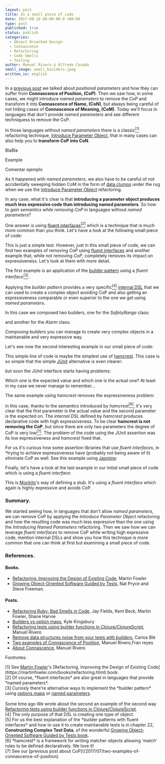 ```yaml
---
layout: post
title: In a small piece of code
date: 2017-08-18 00:00:00.0 +00:00
type: post
published: true
status: publish
categories:
  - Object Oriented Design
  - Connascence
  - Refactoring
  - Code Smells
  - Testing
author: Manuel Rivero & Alfredo Casado
small_image: small_builders.jpeg
written_in: english
---
```


In a [previous post](/2017/07/two-examples-of-connascence-of-position) we talked about *positional parameters* and how they can suffer from **Connascence of Position, (CoP)**. Then we saw how, in some cases, we might introduce *named parameters* to remove the *CoP* and transform it into **Connascence of Name, (CoN)**, but always being careful of not hiding cases of **Connascence of Meaning, (CoM)**. Today we'll focus in languages that don't provide *named parameters* and see different techniquess to remove the CoP.

In those languages without *named parameters* there is a classic<a href="#nota1"><sup>[1]</sup></a> refactoring technique, [Introduce Parameter Object](https://refactoring.com/catalog/introduceParameterObject.html), that in many cases can also help you to **transform CoP into CoN**. 

BlaBla 

Example

Comentar ejemplo


As it happened with *named parameters*, we also have to be careful of not accidentally sweeping hidden CoM in the form of [data clumps](http://www.informit.com/articles/article.aspx?p=1400866&seqNum=8) under the rug when we use the [Introduce Parameter Object](https://refactoring.com/catalog/introduceParameterObject.html) refactoring.

In any case, what it's clear is that **introducing a parameter object produces much less expressive code than introducing named parameters**. So how to *gain semantics while removing CoP* in languages without *named parameters*?

One answer is using [fluent interfaces](https://en.wikipedia.org/wiki/Fluent_interface)<a href="#nota2"><sup>[2]</sup></a> which is a technique that is much more common than you think. Let's have a look at the following small piece of code:

<script src="https://gist.github.com/trikitrok/26422c2a60a7ec79be7422e561c435ff.js"></script>

This is just a simple test. However, just in this small piece of code, we can find two examples of removing *CoP* using [fluent interfaces](https://en.wikipedia.org/wiki/Fluent_interface) and another example that, while not removing *CoP*, completely removes its impact on expressiveness. Let's look at them with more detail.

The first example is an application of the [builder pattern](http://wiki.c2.com/?BuilderPattern) using a *fluent interface*<a href="#nota3"><sup>[3]</sup></a>.

<script src="https://gist.github.com/trikitrok/d42762b85c695226f069430214d69110.js"></script>

Applying the *builder pattern* provides a very specific<a href="#nota4"><sup>[4]</sup></a> [internal DSL](https://martinfowler.com/bliki/InternalDslStyle.html) that we can used to create a complex object avoiding CoP and also getting an expressiveness comparable or even superior to the one we get using *named parameters*. 

In this case we composed two builders, one for the _SafetyRange_ class:

<script src="https://gist.github.com/trikitrok/d7eab5609348590f7eb070edad4017c1.js"></script>

and another for the _Alarm_ class:

<script src="https://gist.github.com/trikitrok/def882d4489f9906408b3c1626a23057.js"></script>

*Composing builders* you can manage to create very complex objects in a maintanable and very expressive way.

Let's see now the second interesting example in our small piece of code:

<script src="https://gist.github.com/trikitrok/948bd5895f903f2b7ac9a22bfc18a5e6.js"></script>

This simple line of code is maybe the simplest use of [hamcrest](https://code.google.com/archive/p/hamcrest/wikis/Tutorial.wiki). This case is so simple that the simple [JUnit](http://junit.org/junit5/) alternative is even clearer:

<script src="https://gist.github.com/trikitrok/8127ee504363613bacd7d3a0e5925f03.js"></script>

but soon the *JUnit* interface starts having problems: 

<script src="https://gist.github.com/trikitrok/55d79c4b44d4df309b8cc9d92550a3ad.js"></script>

Which one is the expected value and which one is the actual one? At least in my case we never manage to remember... 

The same example using *hamcrest* removes the expressiveness problem:

<script src="https://gist.github.com/trikitrok/a93a36a190009b1ee8a9946b9754d16a.js"></script>

in this case, thanks to the semantics introduced by *hamcrest*<a href="#nota6"><sup>[6]</sup></a>, it's very clear that the first parameter is the actual value and the second parameter is the expected on. The *internal DSL* defined by *hamcrest* produces declarative code with high expressiveness. To be clear **hamcrest is not removing the CoP**, but since there are only two parameters the degree of CoP is very low<a href="#nota7"><sup>[7]</sup></a>. The problem of the code using the *JUnit* assertion was its low expressiveness and *hamcrest* fixed that.

For us it's curious how some assertion libraries that use *fluent interfaces*, in *trying to achieve expressiveness have (probably not being aware of it) eliminate CoP as well. See this example using [Jasmine](https://jasmine.github.io/):

<script src="https://gist.github.com/trikitrok/2c205cd115015baceace3a5483ac23c5.js"></script>

Finally, let's have a look at the last example in our initial small piece of code which is using a *fluent interface*:

<script src="https://gist.github.com/trikitrok/168c5a69b6faf8443789d5f7c9a5a75b.js"></script>

This is [Mockito](http://site.mockito.org/)'s way of defining a stub. It's using a *fluent interface* which again is highly expressive and avoids CoP.

### Summary.
We started seeing how, in languages that don't allow *named parameters*, we can remove CoP by applying the *Introduce Parameter Object* refactoring and how the resulting code was much less expressive than the one using the *Introducing Named Parameters* refactoring. Then we saw how we can leverage *fluent interfaces* to remove CoP while writing high expressive code, mention internal DSLs and show you how this technique is more common that one can think at first but examining a small piece of code.

### References.

#### Books.
* [Refactoring: Improving the Design of Existing Code](https://www.goodreads.com/book/show/44936.Refactoring), Martin Fowler
* [Growing Object-Oriented Software Guided by Tests](http://www.growing-object-oriented-software.com/), Nat Pryce and Steve Freeman.

#### Posts.
* [Refactoring Ruby: Bad Smells in Code](http://www.informit.com/articles/article.aspx?p=1400866), Jay Fields, Kent Beck, Martin Fowler, Shane Harvie
* [Builders vs option maps](https://aphyr.com/posts/321-builders-vs-option-maps), Kyle Kingsbury
* [Refactoring tests using builder functions in Clojure/ClojureScript](/2016/10/refactoring-tests-using-builder-functions-in-clojure-clojureScript), Manuel Rivero
* [Remove data structures noise from your tests with builders](/2015/07/remove-data-structures-noise-from-your-tests-with-builders), Carlos Blé
* [Two examples of Connascence of Position](/2017/07/two-examples-of-connascence-of-position), Manuel Rivero,Fran reyes
* [About Connascence](/2017/01/about-connascence), Manuel Rivero

Footnotes:
<div class="foot-note">
  <a name="nota1"></a> [1] See <a href="https://martinfowler.com/">Martin Fowler</a>'s [Refactoring, Improving the Design of Existing Code](https://martinfowler.com/books/refactoring.html) book.
</div>

<div class="foot-note">
  <a name="nota2"></a> [2] Of course, *fluent interfaces* are also great in languages that provide *named parameters*.
</div>

<div class="foot-note">
  <a name="nota3"></a> [3] Curiosly there're alternative ways to implement the *builder pattern* using <a href="https://aphyr.com/posts/321-builders-vs-option-maps">options maps</a> or <a href="https://stackoverflow.com/questions/12633670/whats-the-clojure-way-to-builder-pattern">named parameters</a>.
  <br><br>
  Some time ago We wrote about the second an example of the second way <a href="/2016/10/refactoring-tests-using-builder-functions-in-clojure-clojureScript">Refactoring tests using builder functions in Clojure/ClojureScript</a>.
</div>

<div class="foot-note">
  <a name="nota4"></a> [4] The only purpose of that DSL is creating one type of object.
</div>

<div class="foot-note">
  <a name="nota5"></a> [5] For us the best explanation of the *builder patterns with fluent interfaces* and how to use it to create maintanable tests is in chapter 22, <b>Constructing Complex Test Data</b>, of the wonderful <a href="http://www.growing-object-oriented-software.com/">Growing Object-Oriented Software Guided by Tests book</a>.
</div>

<div class="foot-note">
  <a name="nota6"></a> [6] *hamcrest* is a framework for writing matcher objects allowing 'match' rules to be defined declaratively. We love it!
</div>

<div class="foot-note">
  <a name="nota7"></a> [7] See our [previous post about CoP](/2017/07/two-examples-of-connascence-of-position).
</div>
